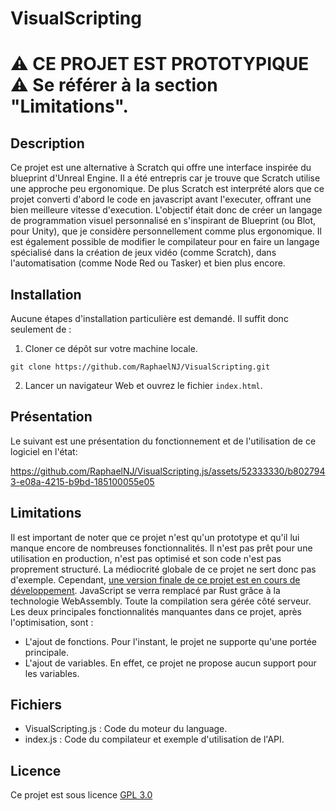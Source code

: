 # VisualScripting
# ⚠️ CE PROJET EST PROTOTYPIQUE ⚠️ Se référer à la section "Limitations".

## Description

Ce projet est une alternative à Scratch qui offre une interface inspirée du blueprint d'Unreal Engine. Il a été entrepris car je trouve que Scratch utilise une approche peu ergonomique. De plus Scratch est interprété alors que ce projet converti d'abord le code en javascript avant l'executer, offrant une bien meilleure vitesse d'execution. L'objectif était donc de créer un langage de programmation visuel personnalisé en s'inspirant de Blueprint (ou Blot, pour Unity), que je considère personnellement comme plus ergonomique. Il est également possible de modifier le compilateur pour en faire un langage spécialisé dans la création de jeux vidéo (comme Scratch), dans l'automatisation (comme Node Red ou Tasker) et bien plus encore.

## Installation

Aucune étapes d'installation particulière est demandé. Il suffit donc seulement de :

1. Cloner ce dépôt sur votre machine locale.
```shell
git clone https://github.com/RaphaelNJ/VisualScripting.git
```
2. Lancer un navigateur Web et ouvrez le fichier `index.html`.

## Présentation

Le suivant est une présentation du fonctionnement et de l'utilisation de ce logiciel en l'état: 

https://github.com/RaphaelNJ/VisualScripting.js/assets/52333330/b8027943-e08a-4215-b9bd-185100055e05

## Limitations

Il est important de noter que ce projet n'est qu'un prototype et qu'il lui manque encore de nombreuses fonctionnalités. Il n'est pas prêt pour une utilisation en production, n'est pas optimisé et son code n'est pas proprement structuré. La médiocrité globale de ce projet ne sert donc pas d'exemple. Cependant, [une version finale de ce projet est en cours de développement](https://github.com/RaphaelNJ/vs_rs). JavaScript se verra remplacé par Rust grâce à la technologie WebAssembly. Toute la compilation sera gérée côté serveur. Les deux principales fonctionnalités manquantes dans ce projet, après l'optimisation, sont :

- L'ajout de fonctions. Pour l'instant, le projet ne supporte qu'une portée principale.
- L'ajout de variables. En effet, ce projet ne propose aucun support pour les variables.

## Fichiers

- VisualScripting.js : Code du moteur du language.
- index.js : Code du compilateur et exemple d'utilisation de l'API.

## Licence

Ce projet est sous licence [GPL 3.0](https://www.gnu.org/licenses/gpl-3.0.html)
